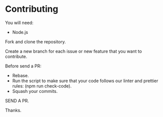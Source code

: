 # Contributing

You will need:

- Node.js

Fork and clone the repository.

Create a new branch for each issue or new feature that you want to contribute.

Before send a PR:

- Rebase.
- Run the script to make sure that your code follows our linter and prettier rules: (npm run check-code).
- Squash your commits.

SEND A PR.

Thanks.
